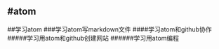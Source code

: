 #atom
---
##学习atom
###学习atom写markdown文件
####学习atom和github协作
#####学习用atom和github创建网站
######学习用atom编程

